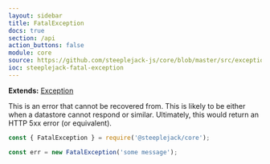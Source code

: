 ```yaml
---
layout: sidebar
title: FatalException
docs: true
section: /api
action_buttons: false
module: core
source: https://github.com/steeplejack-js/core/blob/master/src/exception/fatal.js
ioc: steeplejack-fatal-exception
---
```


**Extends:** [Exception](../exception)

This is an error that cannot be recovered from. This is likely to be either when a datastore cannot respond or 
similar. Ultimately, this would return an HTTP 5xx error (or equivalent).

```javascript
const { FatalException } = require('@steeplejack/core');

const err = new FatalException('some message');
```
